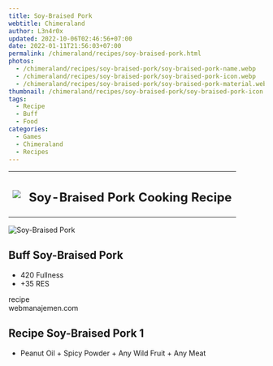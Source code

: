 ```yaml
---
title: Soy-Braised Pork
webtitle: Chimeraland
author: L3n4r0x
updated: 2022-10-06T02:46:56+07:00
date: 2022-01-11T21:56:03+07:00
permalink: /chimeraland/recipes/soy-braised-pork.html
photos:
  - /chimeraland/recipes/soy-braised-pork/soy-braised-pork-name.webp
  - /chimeraland/recipes/soy-braised-pork/soy-braised-pork-icon.webp
  - /chimeraland/recipes/soy-braised-pork/soy-braised-pork-material.webp
thumbnail: /chimeraland/recipes/soy-braised-pork/soy-braised-pork-icon.webp
tags:
  - Recipe
  - Buff
  - Food
categories:
  - Games
  - Chimeraland
  - Recipes
---
```


<section id="bootstrap-wrapper"><link rel="stylesheet" href="https://cdn.statically.io/gh/dimaslanjaka/Web-Manajemen/40ac3225/css/bootstrap-4.5-wrapper.css"/><div class="row mb-2"><div class="col-md-12 mb-2"><table class="table" id="post-info"><tbody><tr><td><img class="d-inline-block me-2" src="/chimeraland/recipes/soy-braised-pork/soy-braised-pork-icon.webp" width="auto" height="auto"/></td><td><h1 class="fs-5">Soy-Braised Pork Cooking Recipe</h1></td></tr></tbody></table></div></div><div class="card mb-2"><div class="row g-0"><div class="col-sm-4 position-relative mb-2"><img src="/chimeraland/recipes/soy-braised-pork/soy-braised-pork-material.webp" class="card-img fit-cover w-100 h-100" alt="Soy-Braised Pork" data-fancybox="true"/></div><div class="col-sm-8 mb-2"><div class="card-body"><h2 class="card-title fs-5">Buff Soy-Braised Pork</h2><div class="card-text"><ul><li>420 Fullness</li><li>+35 RES</li></ul></div><span class="badge rounded-pill bg-dark">recipe</span></div><div class="card-footer text-end text-muted">webmanajemen.com</div></div></div></div><div class="row mb-2"><div class="col-12 col-lg-6 recipe-item mb-2"><div class="card"><div class="card-body"><h2 class="card-title fs-5">Recipe Soy-Braised Pork 1</h2><div class="card-text"><ul><li>Peanut Oil<span> + </span>Spicy Powder<span> + </span>Any Wild Fruit<span> + </span>Any Meat</li></ul></div></div></div></div></div></section>